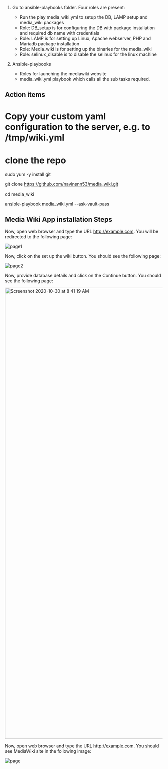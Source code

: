 1. Go to ansible-playbooks folder. Four roles are present:  
    * Run the play media_wiki.yml to setup the DB, LAMP setup and media_wiki packages
    * Role: DB_setup is for configuring the DB with package installation and required db name with credentials 
    * Role: LAMP is for setting up Linux, Apache webserver, PHP and Mariadb package installation 
    * Role: Media_wiki is for setting up the binaries for the media_wiki 
    * Role: selinux_disable is to disable the selinux for the linux machine 
        
2. Ansible-playbooks
    * Roles for launching the mediawiki website
    * media_wiki.yml playbook which calls all the sub tasks required. 
     
## Action items ##

# Copy your custom yaml configuration to the server, e.g. to /tmp/wiki.yml
# clone the repo
sudo yum -y install git

git clone https://github.com/navinsnn53/media_wiki.git

cd media_wiki

ansible-playbook media_wiki.yml --ask-vault-pass

## Media Wiki App installation Steps
Now, open  web browser and type the URL http://example.com. You will be redirected to the following page:

![page1](https://user-images.githubusercontent.com/46679699/97655540-509a5500-1a8b-11eb-9fa4-55311c9a45a2.png)

Now, click on the set up the wiki button. You should see the following page:

![page2](https://user-images.githubusercontent.com/46679699/97655589-77f12200-1a8b-11eb-8859-ea7108d26fa5.png)

Now, provide  database details and click on the Continue button. You should see the following page:

<img width="1440" alt="Screenshot 2020-10-30 at 8 41 19 AM" src="https://user-images.githubusercontent.com/46679699/97655844-ff3e9580-1a8b-11eb-9a32-d0106312d16e.png">

Now, open  web browser and type the URL http://example.com. You should see MediaWiki site in the following image:

![page](https://user-images.githubusercontent.com/46679699/97656234-fe5a3380-1a8c-11eb-8ba5-79f02bdd10e8.png)





